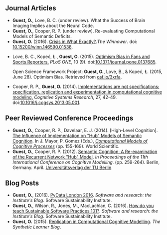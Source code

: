 <h2>Journal Articles</h2>
<ul class="cv">
  <li class="cv"><b>Guest, O.</b>, Love, B. C. (under review). What the Success of Brain Imaging Implies about the Neural Code.</li>

  <li class="cv"><b>Guest, O.</b>, Cooper, R. P. (under review). Re-evaluating Computational Models of Semantic Deficits.</li>
  
  <li class="cv"><b>Guest, O.</b> (2016). <a href="//thewinnower.com/papers/4825-crisis-in-what-exactly">Crisis in What Exactly?</a>.<em>The Winnower</em>. doi: <a href="//dx.doi.org/10.15200/winn.146590.01538">10.15200/winn.146590.01538</a>. <a href="doc/guest_16.pdf"><i class="fa fa-file-pdf-o" aria-hidden="true"></i></a>
  </li>
  <li class="cv">
  
  <div data-badge-popover="left" data-badge-type="donut" data-doi="10.1371/journal.pone.0137685" data-hide-no-mentions="true" data-hide-less-than="20" class="altmetric-embed" style="float:right"></div>
  
  Love, B. C., Kopeć, Ł., <b>Guest, O.</b> (2015). <a href="//dx.doi.org/10.1371/journal.pone.0137685">Optimism Bias in Fans and Sports Reporters.</a> <em>PLoS ONE</em>, 10 (9). doi:<a href="//dx.doi.org/10.1371/journal.pone.0137685">10.1371/journal.pone.0137685</a>. <a href="//www.plosone.org/article/fetchObject.action?uri=info:doi/10.1371/journal.pone.0137685&representation=PDF"><i class="fa fa-file-pdf-o" aria-hidden="true"></i></a>
  <p style = "margin-top:0.5em">
  Open Science Framework Project: <b>Guest, O.</b>, Love, B., & Kopeć, Ł. (2015, June 28). Optimism Bias. Retrieved from <a href="//osf.io/3xrfa/">osf.io/3xrfa</a>. <a href="//osf.io/3xrfa/"><i class="ai ai-osf" aria-hidden="true"></i></a>
  </p>
  </li>
  
  <li class="cv">
  
  <div data-badge-popover="right" data-badge-type="donut" data-doi="10.1016/j.cogsys.2013.05.001" data-hide-no-mentions="true" data-hide-less-than="20" class="altmetric-embed" style="float:right"></div>

  Cooper, R. P., <b>Guest, O.</b> (2014). <a href="//dx.doi.org/10.1016/j.cogsys.2013.05.001">Implementations are not specifications: specification, replication and experimentation in computational cognitive modeling.</a> <em>Cognitive Systems Research</em>, 27, 42-49. doi:<a href="//dx.doi.org/10.1016/j.cogsys.2013.05.001">10.1016/j.cogsys.2013.05.001</a>. <a href="doc/cooper_14.pdf"><i class="fa fa-file-pdf-o" aria-hidden="true"></i></a></li>
</ul>

<h2>Peer Reviewed Conference Proceedings</h2>
<ul class="cv">
  <li class="cv"><b>Guest, O.</b>, Cooper, R. P., Davelaar, E. J. (2014). [High-Level Cognition]. 
  <a href="doc/guest_14.pdf">The Influence of Implementation on "Hub" Models of Semantic Cognition</a>. In J. Mayor, P. Gomez (Eds.), <em><a href="http://www.worldscientific.com/worldscibooks/10.1142/8747">Computational Models of Cognitive Processes</a></em> (pp. 155-169). World Scientific. <a href="doc/guest_14.pdf"><i class="fa fa-file-pdf-o" aria-hidden="true"></i></a></li>
  
  <li class="cv"><b>Guest, O.</b>, Cooper, R. P. (2012). <a href="//eprints.bbk.ac.uk/6758/">Semantic Cognition: A Re-examination of the Recurrent Network "Hub" Model</a>. <em>In Proceedings of the 11th International Conference on Cognitive Modelling</em>. (pp. 259-264). Berlin, Germany. April. <a href="http://www.ub.tu-berlin.de/">Universitätsverlag der TU Berlin</a>. <a href="doc/guest_12.pdf"><i class="fa fa-file-pdf-o" aria-hidden="true"></i></a></li>
</ul>

<h2>Blog Posts</h2>
  <ul class="cv">

  <li class="cv"><b>Guest, O.</b>, (2016). <a href="//software.ac.uk/blog/2016-05-16-pydata-london-2016">PyData London 2016</a>. <em>Software and research: the Institute's Blog</em>. Software Sustainability Institute. <a href="//software.ac.uk/blog/2016-05-16-pydata-london-2016"><i class="fa fa-comments-o" aria-hidden="true"></i></a>
</li> 

  <li class="cv"><b>Guest, O.</b>, Wilson, R., Jones, M., MacLachlan, C. (2016). <a href="//software.ac.uk/blog/2016-04-06-how-do-you-teach-sustainable-software-practices-101">How do you teach Sustainable Software Practices 101?</a>. <em>Software and research: the Institute's Blog</em>. Software Sustainability Institute. <a href="//software.ac.uk/blog/2016-04-06-how-do-you-teach-sustainable-software-practices-101"><i class="fa fa-comments-o" aria-hidden="true"></i></a>
</li> 

  <li class="cv"><b>Guest, O.</b> (2015). <a href="//bootphon.blogspot.fr/2015/10/replication-in-computational-cognitive.html">Replication in Computational Cognitive Modelling</a>. <em>The Synthetic Learner Blog</em>. <a href="//bootphon.blogspot.fr/2015/10/replication-in-computational-cognitive.html"><i class="fa fa-comments-o" aria-hidden="true"></i></a>
</li>

 </ul>
